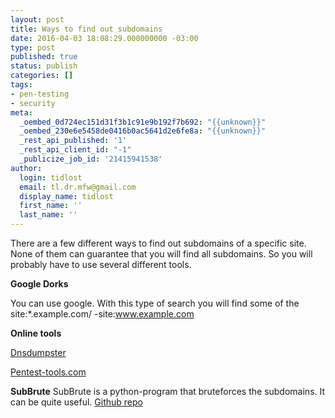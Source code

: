 ```yaml
---
layout: post
title: Ways to find out subdomains
date: 2016-04-03 18:08:29.000000000 -03:00
type: post
published: true
status: publish
categories: []
tags:
- pen-testing
- security
meta:
  _oembed_0d724ec151d31f3b1c91e9b192f7b692: "{{unknown}}"
  _oembed_230e6e5458de0416b0ac5641d2e6fe8a: "{{unknown}}"
  _rest_api_published: '1'
  _rest_api_client_id: "-1"
  _publicize_job_id: '21415941538'
author:
  login: tidlost
  email: tl.dr.mfw@gmail.com
  display_name: tidlost
  first_name: ''
  last_name: ''
---
```


There are a few different ways to find out subdomains of a specific site. None of them can guarantee that you will find all subdomains. So you will probably have to use several different tools.

**Google Dorks**

You can use google. With this type of search you will find some of the
site:*.example.com/ -site:www.example.com

**Online tools**

[Dnsdumpster](https://dnsdumpster.com/)

[Pentest-tools.com](https://pentest-tools.com/information-gathering/find-subdomains-of-domain)

**SubBrute**
SubBrute is a python-program that bruteforces the subdomains. It can be quite useful.
[Github repo](https://github.com/TheRook/subbrute)

